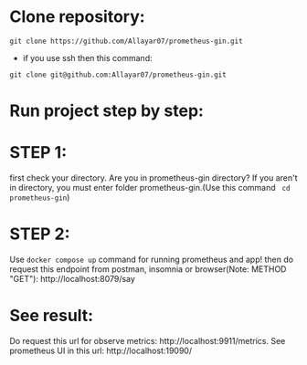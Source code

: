 # Clone repository:
```
git clone https://github.com/Allayar07/prometheus-gin.git
```
* if you use ssh then this command:
```
git clone git@github.com:Allayar07/prometheus-gin.git
```
# Run project step by step:
# STEP 1:
first check your directory. Are you in prometheus-gin directory? If you aren't in directory, you must enter folder prometheus-gin.(Use this command ``` cd prometheus-gin```)
# STEP 2:
Use ```docker compose up``` command for running prometheus and app!
then do request this endpoint from postman, insomnia or browser(Note: METHOD "GET"): http://localhost:8079/say
# See result:
Do request this url for observe metrics: http://localhost:9911/metrics.
See prometheus UI in this url: http://localhost:19090/